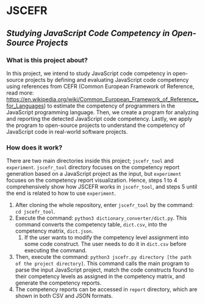 # **JSCEFR**
## *Studying JavaScript Code Competency in Open-Source Projects*

### What is this project about?

In this project, we intend to study JavaScript code competency in open-source projects by defining and evaluating JavaScript code competency using references from CEFR (Common European Framework of Reference, read more: https://en.wikipedia.org/wiki/Common_European_Framework_of_Reference_for_Languages) to estimate the competency of programmers in the JavaScript programming language. Then, we create a program for analyzing and reporting the detected JavaScript code competency. Lastly, we apply the program to open-source projects to understand the competency of JavaScript code in real-world software projects.

### How does it work?

There are two main directories inside this project; `jscefr_tool` and `experiment`. `jscefr_tool` directory focuses on the competency report generation based on a JavaScript project as the input, but `experiment` focuses on the competency report visualization. Hence, steps 1 to 4 comprehensively show how JSCEFR works in `jscefr_tool`, and steps 5 until the end is related to how to use `experiment`.

1. After cloning the whole repository, enter `jscefr_tool` by the command: `cd jscefr_tool`.
2. Execute the command: `python3 dictionary_converter/dict.py`. This command converts the competency table, `dict.csv`, into the competency matrix, `dict.json`.
   1. If the user wants to modify the competency level assignment into some code construct. The user needs to do it in `dict.csv` before executing the command.
3. Then, execute the command: `python3 jscefr.py directory [the path of the project directory]`. This command calls the main program to parse the input JavaScript project, match the code constructs found to their competency levels as assigned in the competency matrix, and generate the competency reports.
4. The competency reports can be accessed in `report` directory, which are shown in both CSV and JSON formats.
